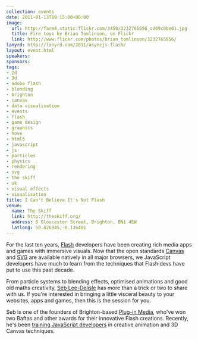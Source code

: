 ```yaml
---
collection: events
date: 2011-01-13T19:15:00+00:00
image: 
  url: http://farm4.static.flickr.com/3458/3232765656_cd69c0be01.jpg
  title: Fire toys by Brian Tomlinson, on Flickr
  link: http://www.flickr.com/photos/brian_tomlinson/3232765656/
lanyrd: http://lanyrd.com/2011/asyncjs-flash/
layout: event.html
speakers: 
sponsors: 
tags: 
- 2d
- 3d
- adobe flash
- blending
- brighton
- canvas
- data visualisation
- events
- flash
- game design
- graphics
- hove
- html5
- javascript
- js
- particles
- physics
- rendering
- svg
- the skiff
- uk
- visual effects
- visualisation
title: I Can't Believe It's Not Flash
venue: 
  name: The Skiff
  link: http://theskiff.org/
  address: 6 Gloucester Street, Brighton, BN1 4EW
  latlong: 50.826945,-0.136401
---
```


<p>For the last ten years, <a href="http://en.wikipedia.org/wiki/Adobe_Flash">Flash</a> developers have been creating rich media apps and games with immersive visuals. Now that the open standards <a href="http://asyncjs.com/canvas/">Canvas</a> and <a href="https://developer.mozilla.org/En/SVG">SVG</a> are available natively in all major browsers, we JavaScript developers have much to learn from the techniques that Flash devs have put to use this past decade.</p>

<p class="summary">From particle systems to blending effects, optimised animations and good old maths creativity, <span class="vcard"><a href="http://twitter.com/seb_ly" class="fn url">Seb Lee-Delisle</a></span> has more than a trick or two to share with us. If you're interested in bringing a little visceral beauty to your websites, apps and games, then this is the session for you.</p>

<p>Seb is one of the founders of Brighton-based <a href="http://www.pluginmedia.net">Plug-in Media</a>, who've won two Baftas and other awards for their innovative Flash creations. Recently, he's been <a href="http://sebleedelisle.com/2010/11/creative-javascripthtml5-training/">training JavaScript developers</a> in creative animation and 3D Canvas techniques.</p>
